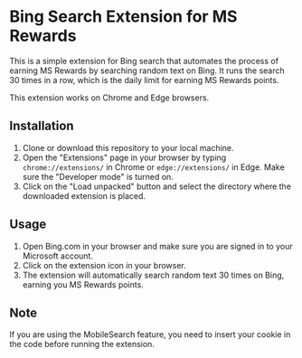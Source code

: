 # Bing Search Extension for MS Rewards

This is a simple extension for Bing search that automates the process of earning MS Rewards by searching random text on Bing. It runs the search 30 times in a row, which is the daily limit for earning MS Rewards points.

This extension works on Chrome and Edge browsers.

## Installation

1. Clone or download this repository to your local machine.
2. Open the "Extensions" page in your browser by typing `chrome://extensions/` in Chrome or `edge://extensions/` in Edge. Make sure the "Developer mode" is turned on.
3. Click on the "Load unpacked" button and select the directory where the downloaded extension is placed.

## Usage

1. Open Bing.com in your browser and make sure you are signed in to your Microsoft account.
2. Click on the extension icon in your browser.
3. The extension will automatically search random text 30 times on Bing, earning you MS Rewards points.

## Note

If you are using the MobileSearch feature, you need to insert your cookie in the code before running the extension.

